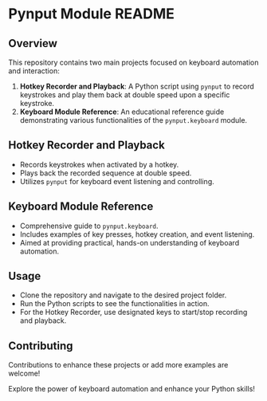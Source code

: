 # Pynput Module README

## Overview
This repository contains two main projects focused on keyboard automation and interaction:

1. **Hotkey Recorder and Playback**: A Python script using `pynput` to record keystrokes and play them back at double speed upon a specific keystroke.
2. **Keyboard Module Reference**: An educational reference guide demonstrating various functionalities of the `pynput.keyboard` module.

## Hotkey Recorder and Playback
- Records keystrokes when activated by a hotkey.
- Plays back the recorded sequence at double speed.
- Utilizes `pynput` for keyboard event listening and controlling.

## Keyboard Module Reference
- Comprehensive guide to `pynput.keyboard`.
- Includes examples of key presses, hotkey creation, and event listening.
- Aimed at providing practical, hands-on understanding of keyboard automation.

## Usage
- Clone the repository and navigate to the desired project folder.
- Run the Python scripts to see the functionalities in action.
- For the Hotkey Recorder, use designated keys to start/stop recording and playback.

## Contributing
Contributions to enhance these projects or add more examples are welcome!

Explore the power of keyboard automation and enhance your Python skills!
